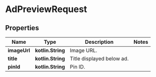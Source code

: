 
# AdPreviewRequest

## Properties
| Name | Type | Description | Notes |
| ------------ | ------------- | ------------- | ------------- |
| **imageUrl** | **kotlin.String** | Image URL. |  |
| **title** | **kotlin.String** | Title displayed below ad. |  |
| **pinId** | **kotlin.String** | Pin ID. |  |



